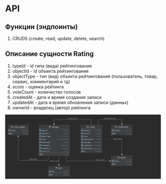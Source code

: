 # API

## Функции (эндпоинты)
1. CRUDS (create, read, update, delete, search)

## Описание сущности Rating
1. typeId - id типа (вида) рейтингования
2. objectId - id объекта рейтингования
3. objectType - тип (вид) объекта рейтингования (пользователь, товар, сервис, комментарий и тд)
4. score - оценка рейтинга
5. voteCount - количество голосов
6. createdAt - дата и время создания записи
7. updatedAt - дата и время обновления записи (данных)
8. ownerId - владелец (автор) рейтинга

![Схема модели](imgs/model_ratings.png)